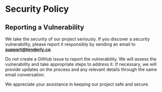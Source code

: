 # Security Policy

## Reporting a Vulnerability

We take the security of our project seriously. If you discover a security vulnerability, please report it responsibly by
sending an email to **support@tenderly.co**.

Do not create a GitHub issue to report the vulnerability. We will assess the vulnerability and take appropriate steps to
address it. If necessary, we will provide updates on the process and any relevant details through the same email
conversation.

We appreciate your assistance in keeping our project safe and secure.
